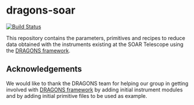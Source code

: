# dragons-soar 
[![Build Status](https://travis-ci.org/soar-telescope/dragons-soar.svg?branch=auto_test)](https://travis-ci.org/soar-telescope/dragons-soar)

This repository contains the parameters, primitives and recipes to 
reduce data obtained with the instruments existing at the SOAR 
Telescope using the 
[DRAGONS framework](https://github.com/GeminiDRSoftware/DRAGONS).

## Acknowledgements

We would like to thank the DRAGONS team for helping our group in getting
involved with [DRAGONS framework](https://github.com/GeminiDRSoftware/DRAGONS)
by adding initial instrument modules and by adding initial primitive 
files to be used as example.
